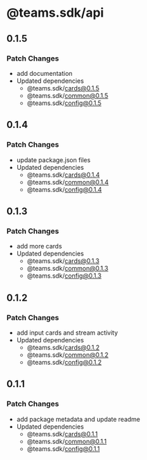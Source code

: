 # @teams.sdk/api

## 0.1.5

### Patch Changes

-   add documentation
-   Updated dependencies
    -   @teams.sdk/cards@0.1.5
    -   @teams.sdk/common@0.1.5
    -   @teams.sdk/config@0.1.5

## 0.1.4

### Patch Changes

-   update package.json files
-   Updated dependencies
    -   @teams.sdk/cards@0.1.4
    -   @teams.sdk/common@0.1.4
    -   @teams.sdk/config@0.1.4

## 0.1.3

### Patch Changes

-   add more cards
-   Updated dependencies
    -   @teams.sdk/cards@0.1.3
    -   @teams.sdk/common@0.1.3
    -   @teams.sdk/config@0.1.3

## 0.1.2

### Patch Changes

-   add input cards and stream activity
-   Updated dependencies
    -   @teams.sdk/cards@0.1.2
    -   @teams.sdk/common@0.1.2
    -   @teams.sdk/config@0.1.2

## 0.1.1

### Patch Changes

-   add package metadata and update readme
-   Updated dependencies
    -   @teams.sdk/cards@0.1.1
    -   @teams.sdk/common@0.1.1
    -   @teams.sdk/config@0.1.1
